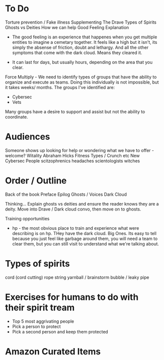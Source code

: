 # To Do
Torture prevention / Fake illness 
Supplementing 
The Drave 
Types of Spirits 
Ghosts vs Deities 
How we can help
Good Feeling Explanation 
 - The good feeling is an experience that happenes when you get multiple entities to imagine a cemetary together.  It feels like a high but it isn't, its simply the absense of friction, doubt and lethargy. And all the other symptoms that come with the dark cloud.  Means they cleared it. 

 - It can last for days, but usually hours, depending on the area that you clear. 

 Force Multiply - We need to identify types of groups that have the ability to organize and execute as teams. Doing this individually is not impossible, but it takes weeks/ months. The groups I've identified are: 

 - Cybersec 
 - Vets

 Many groups have a desire to support and assist but not the ability to coordinate. 

# Audiences
Someone shows up looking for help or wondering what we have to offer - welcome?
Witality 
Abraham Hicks 
Fitness Types / Crunch etc
New Cybersec People
scitzophrenics 
headaches
scientologists
witches

# Order / Outline
Back of the book 
Preface
Epilog
Ghosts / Voices
Dark Cloud


Thinking... Explain ghosts vs deities and ensure the reader knows they are a deity.  Move into Drave / Dark cloud convo, then move on to ghosts. 

Training opportunities
- hp - the most obvious place to train and experience what were describing is on hp. THey have the dark cloud. Big Ones. Its easy to tell because you just feel like garbage around them, you will need a team to clear them, but you can still visit to understand what we're talking about. 


# Types of spirits 
cord (cord cutting)
rope 
string
yarnball / brainstorm 
bubble / leaky pipe 

# Exercises for humans to do with their spirit tream 
- Top 5 most aggrivating people
- Pick a person to protect 
- Pick a second person and keep them protected

# Amazon Curated Items
